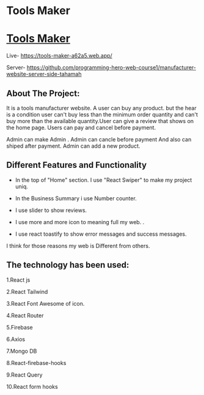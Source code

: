 # Tools Maker

# [Tools Maker](https://tools-maker-a62a5.web.app/)

Live- https://tools-maker-a62a5.web.app/

Server- https://github.com/programming-hero-web-course1/manufacturer-website-server-side-tahamah

## About The Project:

It is a tools manufacturer website. A user can buy any product. but the hear is a condition user can't buy less than the minimum order quantity and can't buy more than the available quantity.User can give a review that shows on the home page. Users can pay and cancel before payment.

Admin can make Admin . Admin can cancle before payment And also can shiped after payment. Admin can add a new product.

## Different Features and Functionality

-   In the top of "Home" section. I use "React Swiper" to make my project uniq.

*   In the Business Summary i use Number counter.

*   I use slider to show reviews.

*   I use more and more icon to meaning full my web. .

*   I use react toastify to show error messages and success messages.

I think for those reasons my web is Different from others.

## The technology has been used:

1.React js

2.React Tailwind

3.React Font Awesome of icon.

4.React Router

5.Firebase

6.Axios

7.Mongo DB

8.React-firebase-hooks

9.React Query

10.React form hooks
